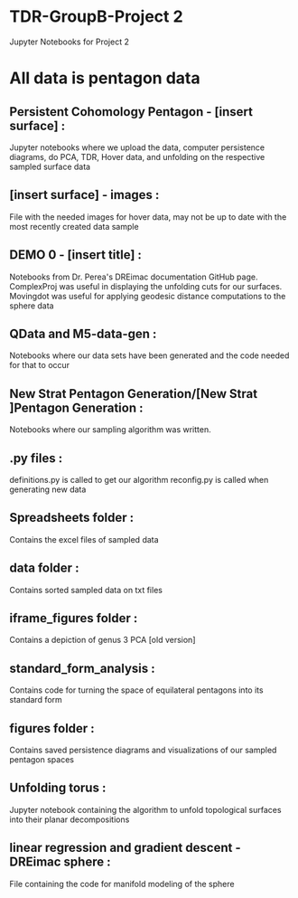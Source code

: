 # TDR-GroupB-Project 2
 Jupyter Notebooks for Project 2
# All data is pentagon data

## Persistent Cohomology Pentagon - [insert surface] : 
Jupyter notebooks where we upload the data, computer persistence diagrams, do PCA, TDR, Hover data, and unfolding on the respective sampled surface data

## [insert surface] - images :
File with the needed images for hover data, may not be up to date with the most recently created data sample

## DEMO 0 - [insert title] :
Notebooks from Dr. Perea's DREimac documentation GitHub page. ComplexProj was useful in displaying the unfolding cuts for our surfaces. Movingdot was useful for applying geodesic distance computations to the sphere data

## QData and M5-data-gen :
Notebooks where our data sets have been generated and the code needed for that to occur

## New Strat Pentagon Generation/[New Strat ]Pentagon Generation :
Notebooks where our sampling algorithm was written.

## .py files :
definitions.py is called to get our algorithm
reconfig.py is called when generating new data

## Spreadsheets folder :
Contains the excel files of sampled data
 
## data folder :
Contains sorted sampled data on txt files

## iframe_figures folder :
Contains a depiction of genus 3 PCA [old version]

## standard_form_analysis :
Contains code for turning the space of equilateral pentagons into its standard form

## figures folder :
Contains saved persistence diagrams and visualizations of our sampled pentagon spaces

## Unfolding torus :
Jupyter notebook containing the algorithm to unfold topological surfaces into their planar decompositions

## linear regression and gradient descent - DREimac sphere :
File containing the code for manifold modeling of the sphere